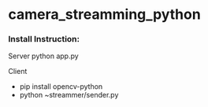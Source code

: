 # camera_streamming_python

### Install Instruction:
Server
python app.py
  
Client
* pip install opencv-python
* python ~streammer/sender.py
